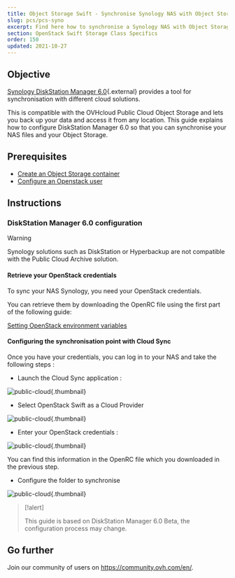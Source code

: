 ```yaml
---
title: Object Storage Swift - Synchronise Synology NAS with Object Storage
slug: pcs/pcs-syno
excerpt: Find here how to synchronise a Synology NAS with Object Storage
section: OpenStack Swift Storage Class Specifics
order: 150
updated: 2021-10-27
---
```



## Objective
[Synology DiskStation Manager 6.0](https://www.synology.com/en-global/dsm/6.0beta){.external} provides a tool for synchronisation with different cloud solutions.

This is compatible with the OVHcloud Public Cloud Object Storage and lets you back up your data and access it from any location. This guide explains how to configure DiskStation Manager 6.0 so that you can synchronise your NAS files and your Object Storage.


## Prerequisites

- [Create an Object Storage container](https://docs.ovh.com/au/en/storage/object-storage/pcs/create-container/)
- [Configure an Openstack user](https://docs.ovh.com/au/en/public-cloud/creation-and-deletion-of-openstack-user/#creating-an-openstack-user)


## Instructions

### DiskStation Manager 6.0 configuration

> [!warning]
>
> Synology solutions such as DiskStation or Hyperbackup are not compatible with the Public Cloud Archive solution.
>

#### Retrieve your OpenStack credentials

To sync your NAS Synology, you need your OpenStack credentials.

You can retrieve them by downloading the OpenRC file using the first part of the following guide:

[Setting OpenStack environment variables](https://docs.ovh.com/au/en/public-cloud/set-openstack-environment-variables/#step-1-retrieve-the-variables)

#### Configuring the synchronisation point with Cloud Sync

Once you have your credentials, you can log in to your NAS and take the following steps :

- Launch the Cloud Sync application :

![public-cloud](images/3791.png){.thumbnail}

- Select OpenStack Swift as a Cloud Provider

![public-cloud](images/3788.png){.thumbnail}

- Enter your OpenStack credentials :

![public-cloud](images/3792.png){.thumbnail}

You can find this information in the OpenRC file which you downloaded in the previous step.

- Configure the folder to synchronise

![public-cloud](images/3790.png){.thumbnail}

> [!alert]
>
> This guide is based on DiskStation Manager 6.0 Beta, the configuration process may change.
>

## Go further

Join our community of users on <https://community.ovh.com/en/>.
